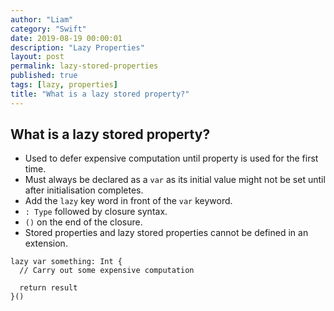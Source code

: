 ```yaml
---
author: "Liam"
category: "Swift"
date: 2019-08-19 00:00:01
description: "Lazy Properties"
layout: post
permalink: lazy-stored-properties
published: true
tags: [lazy, properties]
title: "What is a lazy stored property?"
---
```


## What is a lazy stored property?

- Used to defer expensive computation until property is used for the first time.
- Must always be declared as a `var` as its initial value might not be set until after initialisation completes.
- Add the `lazy` key word in front of the `var` keyword.
- `: Type` followed by closure syntax.
- `()` on the end of the closure.
- Stored properties and lazy stored properties cannot be defined in an extension.

```
lazy var something: Int {
  // Carry out some expensive computation

  return result
}()
```
